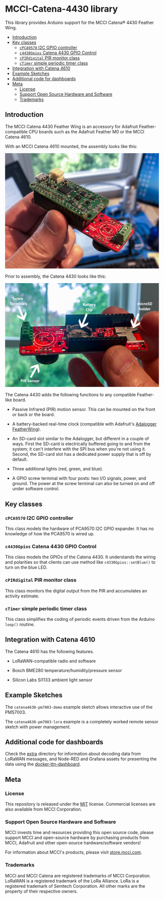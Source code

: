 # MCCI-Catena-4430 library

This library provides Arduino support for the MCCI Catena&reg; 4430 Feather Wing.

<!-- markdownlint-disable MD033 -->
<!-- markdownlint-capture -->
<!-- markdownlint-disable -->
<!-- TOC depthFrom:2 updateOnSave:true -->

- [Introduction](#introduction)
- [Key classes](#key-classes)
	- [`cPCA9570` I2C GPIO controller](#cpca9570-i2c-gpio-controller)
	- [`c4430Gpios` Catena 4430 GPIO Control](#c4430gpios-catena-4430-gpio-control)
	- [`cPIRdigital` PIR monitor class](#cpirdigital-pir-monitor-class)
	- [`cTimer` simple periodic timer class](#ctimer-simple-periodic-timer-class)
- [Integration with Catena 4610](#integration-with-catena-4610)
- [Example Sketches](#example-sketches)
- [Additional code for dashboards](#additional-code-for-dashboards)
- [Meta](#meta)
	- [License](#license)
	- [Support Open Source Hardware and Software](#support-open-source-hardware-and-software)
	- [Trademarks](#trademarks)

<!-- /TOC -->
<!-- markdownlint-restore -->
<!-- Due to a bug in Markdown TOC, the table is formatted incorrectly if tab indentation is set other than 4. Due to another bug, this comment must be *after* the TOC entry. -->

## Introduction

The MCCI Catena 4430 Feather Wing is an accessory for Adafruit Feather-compatible CPU boards such as the Adafruit Feather M0 or the MCCI Catena 4610.

With an MCCI Catena 4610 mounted, the assembly looks like this:

![Picture of Catena 4430](assets/Catean4430-with-main-Catena.jpg)

Prior to assembly, the Catena 4430 looks like this:

![Picture of Catena 4430 without Feather](assets/AnnotatedCatena4430.-1278x864.jpg)

The Catena 4430 adds the following functions to any compatible Feather-like board.

- Passive Infrared (PIR) motion sensor. This can be mounted on the front or back or the board.

- A battery-backed real-time clock (compatible with Adafruit's [Adalogger FeatherWing](https://www.adafruit.com/product/2922)).

- An SD-card slot similar to the Adalogger, but different in a couple of ways. First the SD-card is electrically buffered going to and from the system; it can't interfere with the SPI bus when you're not using it. Second, the SD-card slot has a dedicated power supply that is off by default.

- Three additional lights (red, green, and blue).

- A GPIO screw terminal with four posts: two I/O signals, power, and ground. The power at the screw terminal can also be turned on and off under software control.

## Key classes

### `cPCA9570` I2C GPIO controller

This class models the hardware of PCA9570 I2C GPIO expander. It has no knowledge of how the PCA9570 is wired up.

### `c4430Gpios` Catena 4430 GPIO Control

This class models the GPIOs of the Catena 4430. It understands the wiring and polarities so that clients can use method like `c4330Gpios::setBlue()` to turn on the blue LED.

### `cPIRdigital` PIR monitor class

This class monitors the digital output from the PIR and accumulates an activity estimate.

### `cTimer` simple periodic timer class

This class simplifies the coding of periodic events driven from the Arduino `loop()` routine.

## Integration with Catena 4610

The Catena 4610 has the following features.

- LoRaWAN-compatible radio and software

- Bosch BME280 temperature/humidity/pressure sensor

- Silicon Labs Si1133 ambient light sensor

## Example Sketches

The `catena4630-pm7003-demo` example sketch allows interactive use of the PMS7003.

The `catena4630-pm7003-lora` example is a completely worked remote sensor sketch with power management.

## Additional code for dashboards

Check the [extra](./extra) directory for information about decoding data from LoRaWAN messages, and Node-RED and Grafana assets for presenting the data using the [docker-ttn-dashboard](https://github.com/mcci-catena/docker-ttn-dashboard).

## Meta

### License

This repository is released under the [MIT](./LICENSE) license. Commercial licenses are also available from MCCI Corporation.

### Support Open Source Hardware and Software

MCCI invests time and resources providing this open source code, please support MCCI and open-source hardware by purchasing products from MCCI, Adafruit and other open-source hardware/software vendors!

For information about MCCI's products, please visit [store.mcci.com](https://store.mcci.com/).

### Trademarks

MCCI and MCCI Catena are registered trademarks of MCCI Corporation. LoRaWAN is a registered trademark of the LoRa Alliance. LoRa is a registered trademark of Semtech Corporation. All other marks are the property of their respective owners.
